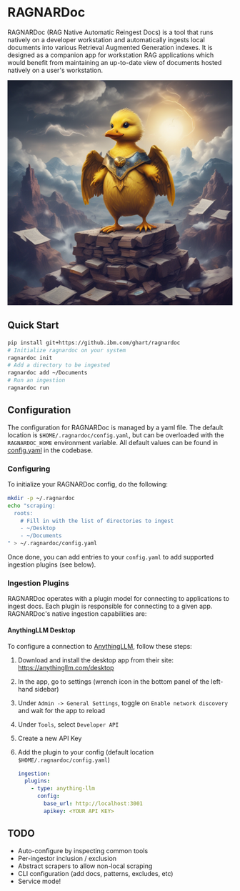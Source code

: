 # RAGNARDoc

RAGNARDoc (RAG Native Automatic Reingest Docs) is a tool that runs natively on a developer workstation and automatically ingests local documents into various Retrieval Augmented Generation indexes. It is designed as a companion app for workstation RAG applications which would benefit from maintaining an up-to-date view of documents hosted natively on a user's workstation.

![ragnardoc duck](./ragnardoc.png)

## Quick Start

```sh
pip install git+https://github.ibm.com/ghart/ragnardoc
# Initialize ragnardoc on your system
ragnardoc init
# Add a directory to be ingested
ragnardoc add ~/Documents
# Run an ingestion
ragnardoc run
```

## Configuration

The configuration for RAGNARDoc is managed by a yaml file. The default location is `$HOME/.ragnardoc/config.yaml`, but can be overloaded with the `RAGNARDOC_HOME` environment variable. All default values can be found in [config.yaml](./ragnardoc/config/config.yaml) in the codebase.

### Configuring

To initialize your RAGNARDoc config, do the following:

```sh
mkdir -p ~/.ragnardoc
echo "scraping:
  roots:
    # Fill in with the list of directories to ingest
    - ~/Desktop
    - ~/Documents
" > ~/.ragnardoc/config.yaml
```

Once done, you can add entries to your `config.yaml` to add supported ingestion plugins (see below).

### Ingestion Plugins

RAGNARDoc operates with a plugin model for connecting to applications to ingest docs. Each plugin is responsible for connecting to a given app. RAGNARDoc's native ingestion capabilities are:

#### AnythingLLM Desktop

To configure a connection to [AnythingLLM](https://anythingllm.com/), follow these steps:

1. Download and install the desktop app from their site: https://anythingllm.com/desktop
2. In the app, go to settings (wrench icon in the bottom panel of the left-hand sidebar)
3. Under `Admin -> General Settings`, toggle on `Enable network discovery` and wait for the app to reload
4. Under `Tools`, select `Developer API`
5. Create a new API Key
6. Add the plugin to your config (default location `$HOME/.ragnardoc/config.yaml`)

   ```yaml
   ingestion:
     plugins:
       - type: anything-llm
         config:
           base_url: http://localhost:3001
           apikey: <YOUR API KEY>
   ```

## TODO

- Auto-configure by inspecting common tools
- Per-ingestor inclusion / exclusion
- Abstract scrapers to allow non-local scraping
- CLI configuration (add docs, patterns, excludes, etc)
- Service mode!
